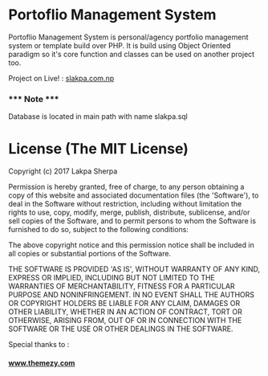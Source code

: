 # Portoflio Management System

Portoflio Management System is personal/agency portfolio management system or template build over PHP. It is build using Object Oriented paradigm so it's core function and classes can be used on another project too.

Project on Live! : <a href="http://slakpa.com.np/portfolio">slakpa.com.np</a>


### *** Note ***
Database is located in main path with name slakpa.sql


# License (The MIT License)

Copyright (c) 2017 Lakpa Sherpa

Permission is hereby granted, free of charge, to any person obtaining a copy of this website and associated documentation files (the 'Software'), to deal in the Software without restriction, including without limitation the rights to use, copy, modify, merge, publish, distribute, sublicense, and/or sell copies of the Software, and to permit persons to whom the Software is furnished to do so, subject to the following conditions:

The above copyright notice and this permission notice shall be included in all copies or substantial portions of the Software.

THE SOFTWARE IS PROVIDED 'AS IS', WITHOUT WARRANTY OF ANY KIND, EXPRESS OR IMPLIED, INCLUDING BUT NOT LIMITED TO THE WARRANTIES OF MERCHANTABILITY, FITNESS FOR A PARTICULAR PURPOSE AND NONINFRINGEMENT. IN NO EVENT SHALL THE AUTHORS OR COPYRIGHT HOLDERS BE LIABLE FOR ANY CLAIM, DAMAGES OR OTHER LIABILITY, WHETHER IN AN ACTION OF CONTRACT, TORT OR OTHERWISE, ARISING FROM, OUT OF OR IN CONNECTION WITH THE SOFTWARE OR THE USE OR OTHER DEALINGS IN THE SOFTWARE.

Special thanks to : <h4> www.themezy.com </h4>
